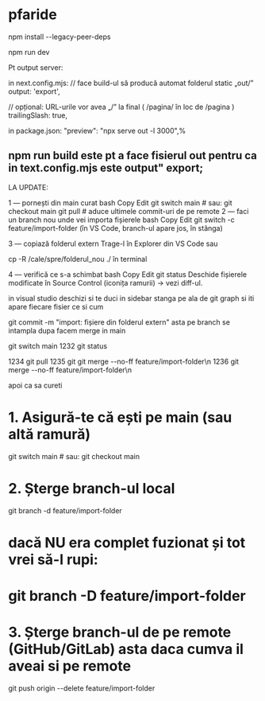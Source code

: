 # pfaride

npm install --legacy-peer-deps

npm run dev


Pt output server: 

in next.config.mjs: 
   // face build-ul să producă automat folderul static „out/”
  output: 'export',

  // opțional: URL-urile vor avea „/” la final ( /pagina/  în loc de  /pagina )
  trailingSlash: true,



  in package.json: 
  "preview": "npx serve out -l 3000",%  


## npm run build este pt a face fisierul out pentru ca in text.config.mjs este output" export;

  LA UPDATE: 

1 — pornești din main curat
bash
Copy
Edit
git switch main      # sau: git checkout main
git pull             # aduce ultimele commit-uri de pe remote
2 — faci un branch nou unde vei importa fișierele
bash
Copy
Edit
git switch -c feature/import-folder
(în VS Code, branch-ul apare jos, în stânga)

3 — copiază folderul extern
Trage-l în Explorer din VS Code sau

cp -R /cale/spre/folderul_nou ./ în terminal

4 — verifică ce s-a schimbat
bash
Copy
Edit
git status
Deschide fișierele modificate în Source Control (iconița ramurii) → vezi diff-ul.

in visual studio deschizi si te duci in sidebar stanga pe ala de git graph si iti apare fiecare fisier ce si cum

git commit -m "import: fișiere din folderul extern" 
asta pe branch se intampla dupa facem merge in main


 git switch main
 1232  git status
 
 1234  git pull
 1235  git git merge --no-ff feature/import-folder\n
 1236  git merge --no-ff feature/import-folder\n

 apoi ca sa cureti
 # 1. Asigură-te că ești pe main (sau altă ramură)
git switch main          # sau: git checkout main

# 2. Șterge branch-ul local
git branch -d feature/import-folder
# dacă NU era complet fuzionat și tot vrei să-l rupi:
# git branch -D feature/import-folder

# 3. Șterge branch-ul de pe remote (GitHub/GitLab) asta daca cumva il aveai si pe remote
git push origin --delete feature/import-folder